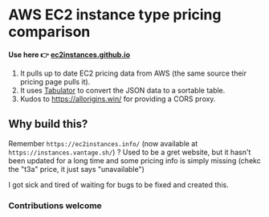 # AWS EC2 instance type pricing comparison

**Use here 👉 [ec2instances.github.io](https://ec2instances.github.io)**

1. It pulls up to date EC2 pricing data from AWS (the same source their pricing page pulls it).
2. It uses [Tabulator](http://tabulator.info/) to convert the JSON data to a sortable table.
3. Kudos to https://allorigins.win/ for providing a CORS proxy.

## Why build this?

Remember `https://ec2instances.info/` (now available at `https://instances.vantage.sh/`) ? Used to be a gret website, but it hasn't been updated for a long time and some pricing info is simply missing (chekc the "t3a" price, it just says "unavailable")

I got sick and tired of waiting for bugs to be fixed and created this.

### Contributions welcome
